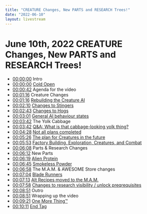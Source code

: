 ```yaml
---
title: "CREATURE Changes, New PARTS and RESEARCH Trees!"
date: "2022-06-10"
layout: livestream
---
```

# June 10th, 2022 CREATURE Changes, New PARTS and RESEARCH Trees!
* [00:00:00](https://youtu.be/4pGTnG6Cy5E?t=0) Intro
* [00:00:00](https://youtu.be/4pGTnG6Cy5E?t=0) [Cold Open](./transcriptions/yt-4pGTnG6Cy5E,,40.57386666666667.md)
* [00:00:42](https://youtu.be/4pGTnG6Cy5E?t=42) Agenda for the video
* [00:01:16](https://youtu.be/4pGTnG6Cy5E?t=76) Creature Changes
* [00:01:16](https://youtu.be/4pGTnG6Cy5E?t=76) [Rebuilding the Creature AI](./transcriptions/yt-4pGTnG6Cy5E,76.44303333333333,130.0299.md)
* [00:02:10](https://youtu.be/4pGTnG6Cy5E?t=130) [Changes to Stingers](./transcriptions/yt-4pGTnG6Cy5E,130.06326666666666,163.6635.md)
* [00:02:43](https://youtu.be/4pGTnG6Cy5E?t=163) [Changes to Hogs](./transcriptions/yt-4pGTnG6Cy5E,163.69686666666666,181.8817.md)
* [00:03:01](https://youtu.be/4pGTnG6Cy5E?t=181) [General AI behaviour states](./transcriptions/yt-4pGTnG6Cy5E,181.91506666666666,222.222.md)
* [00:03:42](https://youtu.be/4pGTnG6Cy5E?t=222) The Yolk Cabbage
* [00:03:42](https://youtu.be/4pGTnG6Cy5E?t=222) [Q&A: What is that cabbage-looking yolk thing?](./transcriptions/yt-4pGTnG6Cy5E,222.25536666666667,268.43483333333336.md)
* [00:04:28](https://youtu.be/4pGTnG6Cy5E?t=268) [Not all plans completed](./transcriptions/yt-4pGTnG6Cy5E,268.4682,326.2259.md)
* [00:05:26](https://youtu.be/4pGTnG6Cy5E?t=326) [The plan for Creatures in the future](./transcriptions/yt-4pGTnG6Cy5E,326.2592666666667,353.88686666666666.md)
* [00:05:53](https://youtu.be/4pGTnG6Cy5E?t=353) [Factory Building, Exploration, Creatures, and Combat](./transcriptions/yt-4pGTnG6Cy5E,353.92023333333333,368.00096666666667.md)
* [00:06:08](https://youtu.be/4pGTnG6Cy5E?t=368) Parts & Research Changes
* [00:06:12](https://youtu.be/4pGTnG6Cy5E?t=372) New Parts
* [00:06:19](https://youtu.be/4pGTnG6Cy5E?t=379) [Alien Protein](./transcriptions/yt-4pGTnG6Cy5E,379.011916,405.8387666666667.md)
* [00:06:45](https://youtu.be/4pGTnG6Cy5E?t=405) [Smokeless Powder](./transcriptions/yt-4pGTnG6Cy5E,405.87213333333335,417.98423333333335.md)
* [00:06:58](https://youtu.be/4pGTnG6Cy5E?t=418) The M.A.M. & AWESOME Store changes
* [00:07:04](https://youtu.be/4pGTnG6Cy5E?t=424) [Blade Runners](./transcriptions/yt-4pGTnG6Cy5E,424.35726666666665,433.9335.md)
* [00:07:13](https://youtu.be/4pGTnG6Cy5E?t=433) [Alt Recipes moved to the M.A.M.](./transcriptions/yt-4pGTnG6Cy5E,433.96686666666665,478.64483333333334.md)
* [00:07:58](https://youtu.be/4pGTnG6Cy5E?t=478) [Changes to research visibility / unlock preqrequisites](./transcriptions/yt-4pGTnG6Cy5E,478.6782,531.8646666666667.md)
* [00:08:51](https://youtu.be/4pGTnG6Cy5E?t=531) Outro
* [00:08:51](https://youtu.be/4pGTnG6Cy5E?t=531) Wrapping up the video
* [00:09:21](https://youtu.be/4pGTnG6Cy5E?t=561) [One More Thing™](./transcriptions/yt-4pGTnG6Cy5E,561.2940666666667,606.0387666666667.md)
* [00:10:11](https://youtu.be/4pGTnG6Cy5E?t=611) [End Tag](./transcriptions/yt-4pGTnG6Cy5E,611.8112.md)
